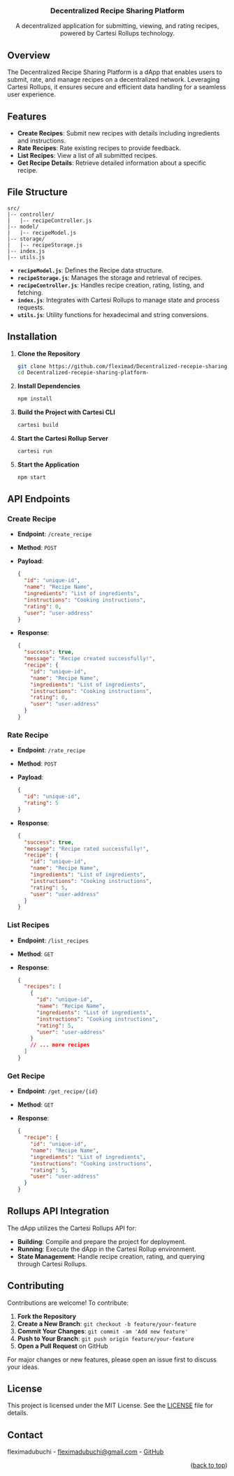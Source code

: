 <a id="readme-top"></a>
<br />
<div align="center">
  <h3 align="center">Decentralized Recipe Sharing Platform</h3>
  <p align="center">
    A decentralized application for submitting, viewing, and rating recipes, powered by Cartesi Rollups technology.
  </p>
</div>

## Overview

The Decentralized Recipe Sharing Platform is a dApp that enables users to submit, rate, and manage recipes on a decentralized network. Leveraging Cartesi Rollups, it ensures secure and efficient data handling for a seamless user experience.

## Features

- **Create Recipes**: Submit new recipes with details including ingredients and instructions.
- **Rate Recipes**: Rate existing recipes to provide feedback.
- **List Recipes**: View a list of all submitted recipes.
- **Get Recipe Details**: Retrieve detailed information about a specific recipe.

## File Structure

```
src/
|-- controller/
|   |-- recipeController.js
|-- model/
|   |-- recipeModel.js
|-- storage/
|   |-- recipeStorage.js
|-- index.js
|-- utils.js
```

- **`recipeModel.js`**: Defines the Recipe data structure.
- **`recipeStorage.js`**: Manages the storage and retrieval of recipes.
- **`recipeController.js`**: Handles recipe creation, rating, listing, and fetching.
- **`index.js`**: Integrates with Cartesi Rollups to manage state and process requests.
- **`utils.js`**: Utility functions for hexadecimal and string conversions.

## Installation

1. **Clone the Repository**

   ```bash
   git clone https://github.com/fleximad/Decentralized-recepie-sharing-platform-.git
   cd Decentralized-recepie-sharing-platform-
   ```

2. **Install Dependencies**

   ```bash
   npm install
   ```

3. **Build the Project with Cartesi CLI**

   ```bash
   cartesi build
   ```

4. **Start the Cartesi Rollup Server**

   ```bash
   cartesi run
   ```

5. **Start the Application**

   ```bash
   npm start
   ```

## API Endpoints

### Create Recipe

- **Endpoint**: `/create_recipe`
- **Method**: `POST`
- **Payload**:
  
  ```json
  {
    "id": "unique-id",
    "name": "Recipe Name",
    "ingredients": "List of ingredients",
    "instructions": "Cooking instructions",
    "rating": 0,
    "user": "user-address"
  }
  ```

- **Response**: 
  ```json
  {
    "success": true,
    "message": "Recipe created successfully!",
    "recipe": {
      "id": "unique-id",
      "name": "Recipe Name",
      "ingredients": "List of ingredients",
      "instructions": "Cooking instructions",
      "rating": 0,
      "user": "user-address"
    }
  }
  ```

### Rate Recipe

- **Endpoint**: `/rate_recipe`
- **Method**: `POST`
- **Payload**:
  
  ```json
  {
    "id": "unique-id",
    "rating": 5
  }
  ```

- **Response**: 
  ```json
  {
    "success": true,
    "message": "Recipe rated successfully!",
    "recipe": {
      "id": "unique-id",
      "name": "Recipe Name",
      "ingredients": "List of ingredients",
      "instructions": "Cooking instructions",
      "rating": 5,
      "user": "user-address"
    }
  }
  ```

### List Recipes

- **Endpoint**: `/list_recipes`
- **Method**: `GET`

- **Response**:
  ```json
  {
    "recipes": [
      {
        "id": "unique-id",
        "name": "Recipe Name",
        "ingredients": "List of ingredients",
        "instructions": "Cooking instructions",
        "rating": 5,
        "user": "user-address"
      }
      // ... more recipes
    ]
  }
  ```

### Get Recipe

- **Endpoint**: `/get_recipe/{id}`
- **Method**: `GET`

- **Response**:
  ```json
  {
    "recipe": {
      "id": "unique-id",
      "name": "Recipe Name",
      "ingredients": "List of ingredients",
      "instructions": "Cooking instructions",
      "rating": 5,
      "user": "user-address"
    }
  }
  ```

## Rollups API Integration

The dApp utilizes the Cartesi Rollups API for:

- **Building**: Compile and prepare the project for deployment.
- **Running**: Execute the dApp in the Cartesi Rollup environment.
- **State Management**: Handle recipe creation, rating, and querying through Cartesi Rollups.

## Contributing

Contributions are welcome! To contribute:

1. **Fork the Repository**
2. **Create a New Branch**: `git checkout -b feature/your-feature`
3. **Commit Your Changes**: `git commit -am 'Add new feature'`
4. **Push to Your Branch**: `git push origin feature/your-feature`
5. **Open a Pull Request** on GitHub

For major changes or new features, please open an issue first to discuss your ideas.

## License

This project is licensed under the MIT License. See the [LICENSE](LICENSE) file for details.

## Contact

fleximadubuchi - [fleximadubuchi@gmail.com](mailto:fleximadubuchi@gmail.com) - [GitHub](https://github.com/fleximadubuchi)

<p align="right">(<a href="#readme-top">back to top</a>)</p>
